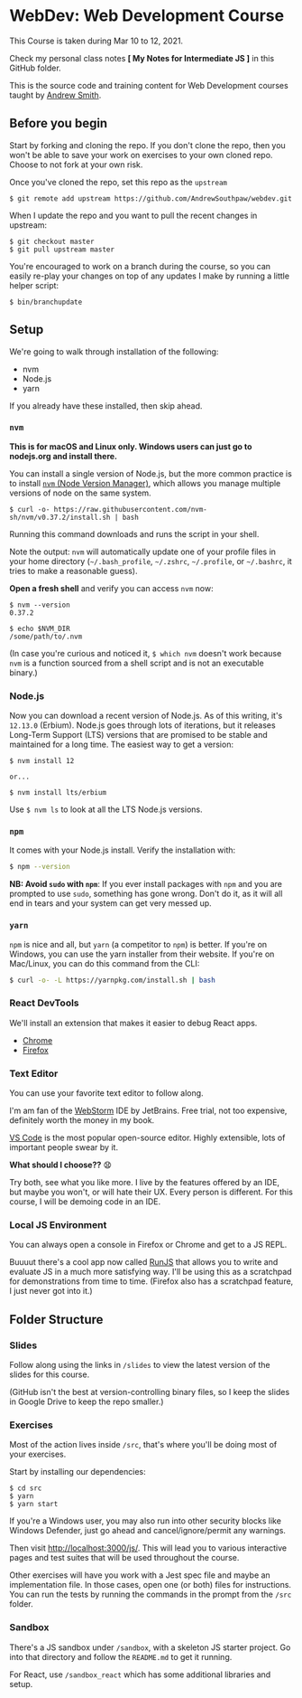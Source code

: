# WebDev: Web Development Course

This Course is taken during Mar 10 to 12, 2021.

Check my personal class notes **[ My Notes for Intermediate JS ]** in this GitHub folder.

This is the source code and training content for Web Development courses taught by [Andrew Smith](https://github.com/andrewsouthpaw/).

## Before you begin

Start by forking and cloning the repo. If you don't clone the repo, then you won't be able to save your work on exercises to your own cloned repo. Choose to not fork at your own risk.

Once you've cloned the repo, set this repo as the `upstream`

```
$ git remote add upstream https://github.com/AndrewSouthpaw/webdev.git
```

When I update the repo and you want to pull the recent changes in upstream:

```
$ git checkout master
$ git pull upstream master
```

You're encouraged to work on a branch during the course, so you can easily re-play your changes on top of any updates I make by running a little helper script:

```
$ bin/branchupdate
``` 

## Setup

We're going to walk through installation of the following:

- nvm
- Node.js
- yarn

If you already have these installed, then skip ahead.

### `nvm`

**This is for macOS and Linux only. Windows users can just go to nodejs.org and install there.**

You can install a single version of Node.js, but the more common practice is to install [`nvm` (Node Version Manager)](https://github.com/nvm-sh/nvm), which allows you manage multiple versions of node on the same system.

```
$ curl -o- https://raw.githubusercontent.com/nvm-sh/nvm/v0.37.2/install.sh | bash
```

Running this command downloads and runs the script in your shell.

Note the output: `nvm` will automatically update one of your profile files in your home directory (`~/.bash_profile`, `~/.zshrc`, `~/.profile`, or `~/.bashrc`, it tries to make a reasonable guess).
 
**Open a fresh shell** and verify you can access `nvm` now:

```shell
$ nvm --version
0.37.2

$ echo $NVM_DIR
/some/path/to/.nvm
```

(In case you're curious and noticed it, `$ which nvm` doesn't work because `nvm` is a function sourced from a shell script and is not an executable binary.)

### Node.js

Now you can download a recent version of Node.js. As of this writing, it's `12.13.0` (Erbium). Node.js goes through lots of iterations, but it releases Long-Term Support (LTS) versions that are promised to be stable and maintained for a long time. The easiest way to get a version:

```shell
$ nvm install 12

or...

$ nvm install lts/erbium
``` 

Use `$ nvm ls` to look at all the LTS Node.js versions.

### `npm`

It comes with your Node.js install. Verify the installation with:

```bash
$ npm --version
```

**NB: Avoid `sudo` with `npm`**: If you ever install packages with `npm` and you are prompted to use `sudo`, something has gone wrong. Don't do it, as it will all end in tears and your system can get very messed up.

### `yarn`

`npm` is nice and all, but `yarn` (a competitor to `npm`) is better. If you're on Windows, you can use the yarn installer from their website. If you're on Mac/Linux, you can do this command from the CLI:

```bash
$ curl -o- -L https://yarnpkg.com/install.sh | bash
```

### React DevTools

We'll install an extension that makes it easier to debug React apps.

* [Chrome](https://chrome.google.com/webstore/detail/react-developer-tools/fmkadmapgofadopljbjfkapdkoienihi)
* [Firefox](https://addons.mozilla.org/en-US/firefox/addon/react-devtools/)

### Text Editor

You can use your favorite text editor to follow along.

I'm am fan of the [WebStorm](https://www.jetbrains.com/webstorm/) IDE by JetBrains. Free trial, not too expensive, definitely worth the money in my book.

[VS Code](https://code.visualstudio.com/) is the most popular open-source editor. Highly extensible, lots of important people swear by it. 

**What should I choose??** 😧

Try both, see what you like more. I live by the features offered by an IDE, but maybe you won't, or will hate their UX. Every person is different. For this course, I will be demoing code in an IDE.

### Local JS Environment

You can always open a console in Firefox or Chrome and get to a JS REPL.

Buuuut there's a cool app now called [RunJS](https://runjs.dev/) that allows you to write and evaluate JS in a much more satisfying way. I'll be using this as a scratchpad for demonstrations from time to time. (Firefox also has a scratchpad feature, I just never got into it.)  

## Folder Structure

### Slides

Follow along using the links in `/slides` to view the latest version of the slides for this course.

(GitHub isn't the best at version-controlling binary files, so I keep the slides in Google Drive to keep the repo smaller.)

### Exercises

Most of the action lives inside `/src`, that's where you'll be doing most of your exercises.

Start by installing our dependencies:

```shell
$ cd src
$ yarn
$ yarn start
```

If you're a Windows user, you may also run into other security blocks like Windows Defender, just go ahead and cancel/ignore/permit any warnings.

Then visit <http://localhost:3000/js/>. This will lead you to various interactive pages and test suites that will be used throughout the course.

Other exercises will have you work with a Jest spec file and maybe an implementation file. In those cases, open one (or both) files for instructions. You can run the tests by running the commands in the prompt from the `/src` folder.

### Sandbox

There's a JS sandbox under `/sandbox`, with a skeleton JS starter project. Go into that directory and follow the `README.md` to get it running.

For React, use `/sandbox_react` which has some additional libraries and setup.
